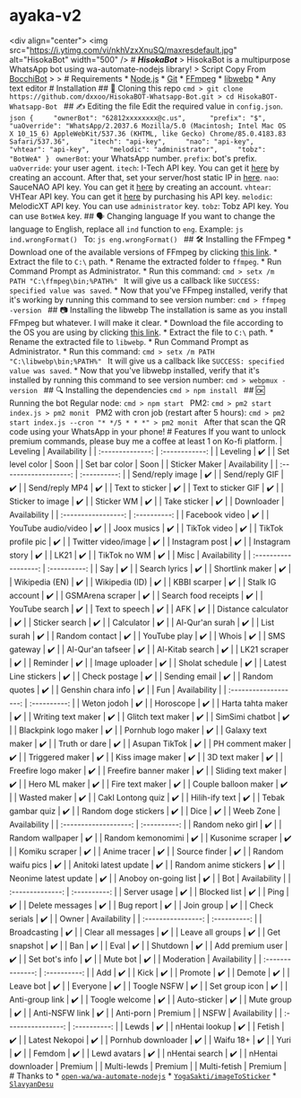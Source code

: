 # ayaka-v2
&lt;div align="center"> &lt;img src="https://i.ytimg.com/vi/nkhVzxXnuSQ/maxresdefault.jpg" alt="HisokaBot" width="500" />  # _**HisokaBot**_  > HisokaBot is a multipurpose WhatsApp bot using wa-automate-nodejs library! > Script Copy From [BocchiBot](https://github.com/SlavyanDesu/BocchiBot) > >  # Requirements * [Node.js](https://nodejs.org/en/) * [Git](https://git-scm.com/downloads) * [FFmpeg](https://www.gyan.dev/ffmpeg/builds/) * [libwebp](https://developers.google.com/speed/webp/download) * Any text editor  # Installation ## 📝 Cloning this repo ```cmd > git clone https://github.com/dxxoo/HisokaBOT-Whatsapp-Bot.git > cd HisokaBOT-Whatsapp-Bot ```  ## ✍️ Editing the file Edit the required value in `config.json`. ```json {     "ownerBot": "62812xxxxxxxx@c.us",      "prefix": "$",     "uaOverride": "WhatsApp/2.2037.6 Mozilla/5.0 (Macintosh; Intel Mac OS X 10_15_6) AppleWebKit/537.36 (KHTML, like Gecko) Chrome/85.0.4183.83 Safari/537.36",     "itech": "api-key",     "nao": "api-key",     "vhtear": "api-key",     "melodic": "administrator",     "tobz": "BotWeA" } ```  `ownerBot`: your WhatsApp number.   `prefix`: bot's prefix.   `uaOverride`: your user agent.   `itech`: I-Tech API key. You can get it [here](https://api.i-tech.id) by creating an account. After that, set your server/host static IP in [here](https://api.i-tech.id/settings/profile).   `nao`: SauceNAO API key. You can get it [here](https://saucenao.com/user.php) by creating an account.   `vhtear`: VHTear API key. You can get it [here](https://api.vhtear.com/) by purchasing his API key.   `melodic`: MelodicXT API key. You can use `administrator` key.    `tobz`: Tobz API key. You can use `BotWeA` key.     ## 🗣️ Changing language If you want to change the language to English, replace all `ind` function to `eng`.    Example: ```js ind.wrongFormat() ``` To: ```js eng.wrongFormat() ```  ## 🛠️ Installing the FFmpeg * Download one of the available versions of FFmpeg by clicking [this link](https://www.gyan.dev/ffmpeg/builds/). * Extract the file to `C:\` path. * Rename the extracted folder to `ffmpeg`. * Run Command Prompt as Administrator. * Run this command: ```cmd > setx /m PATH "C:\ffmpeg\bin;%PATH%" ``` It will give us a callback like `SUCCESS: specified value was saved`. * Now that you've FFmpeg installed, verify that it's working by running this command to see version number: ```cmd > ffmpeg -version ```  ## 📷 Installing the libwebp The installation is same as you install FFmpeg but whatever. I will make it clear. * Download the file according to the OS you are using by clicking [this link](https://developers.google.com/speed/webp/download). * Extract the file to `C:\` path. * Rename the extracted file to `libwebp`. * Run Command Prompt as Administrator. * Run this command: ```cmd > setx /m PATH "C:\libwebp\bin;%PATH%" ``` It will give us a callback like `SUCCESS: specified value was saved`. * Now that you've libwebp installed, verify that it's installed by running this command to see version number: ```cmd > webpmux -version ```  ## 🔍 Installing the dependencies ```cmd > npm install ```  ## 🆗 Running the bot Regular node: ```cmd > npm start ```  PM2: ```cmd > pm2 start index.js > pm2 monit ```  PM2 with cron job (restart after 5 hours): ```cmd > pm2 start index.js --cron "* */5 * * *" > pm2 monit ```  After that scan the QR code using your WhatsApp in your phone!  # Features If you want to unlock premium commands, please buy me a coffee at least 1 on Ko-fi platform.  |     Leveling     |  Availability  | | :--------------: | :------------: | | Leveling         |       ✔️       | | Set level color  |      Soon      | | Set bar color    |      Soon      |  |     Sticker Maker     | Availability | | :-------------------: | :----------: | | Send/reply image      |      ✔️      | | Send/reply GIF        |      ✔️      | | Send/reply MP4        |      ✔️      | | Text to sticker       |      ✔️      | | Text to sticker GIF   |      ✔️      | | Sticker to image      |      ✔️      | | Sticker WM            |      ✔️      | | Take sticker          |      ✔️      |  |      Downloader     | Availability | | :-----------------: | :----------: | | Facebook video      |      ✔️      | | YouTube audio/video |      ✔️      | | Joox musics         |      ✔️      | | TikTok video        |      ✔️      | | TikTok profile pic  |      ✔️      | | Twitter video/image |      ✔️      | | Instagram post      |      ✔️      | | Instagram story     |      ✔️      | | LK21                |      ✔️      | | TikTok no WM        |      ✔️      |  |         Misc         | Availability | | :------------------: | :----------: | | Say                  |      ✔️      | | Search lyrics        |      ✔️      | | Shortlink maker      |      ✔️      | | Wikipedia (EN)       |      ✔️      | | Wikipedia (ID)       |      ✔️      | | KBBI scarper         |      ✔️      | | Stalk IG account     |      ✔️      | | GSMArena scraper     |      ✔️      | | Search food receipts |      ✔️      | | YouTube search       |      ✔️      | | Text to speech       |      ✔️      | | AFK                  |      ✔️      | | Distance calculator  |      ✔️      | | Sticker search       |      ✔️      | | Calculator           |      ✔️      | | Al-Qur'an surah      |      ✔️      | | List surah           |      ✔️      | | Random contact       |      ✔️      | | YouTube play         |      ✔️      | | Whois                |      ✔️      | | SMS gateway          |      ✔️      | | Al-Qur'an tafseer    |      ✔️      | | Al-Kitab search      |      ✔️      | | LK21 scraper         |      ✔️      | | Reminder             |      ✔️      | | Image uploader       |      ✔️      | | Sholat schedule      |      ✔️      | | Latest Line stickers |      ✔️      | | Check postage        |      ✔️      | | Sending email        |      ✔️      | | Random quotes        |      ✔️      | | Genshin chara info   |      ✔️      |  |          Fun          | Availability | | :-------------------: | :----------: | | Weton jodoh           |      ✔️      | | Horoscope             |      ✔️      | | Harta tahta maker     |      ✔️      | | Writing text maker    |      ✔️      | | Glitch text maker     |      ✔️      | | SimSimi chatbot       |      ✔️      | | Blackpink logo maker  |      ✔️      | | Pornhub logo maker    |      ✔️      | | Galaxy text maker     |      ✔️      | | Truth or dare         |      ✔️      | | Asupan TikTok         |      ✔️      | | PH comment maker      |      ✔️      | | Triggered maker       |      ✔️      | | Kiss image maker      |      ✔️      | | 3D text maker         |      ✔️      | | Freefire logo maker   |      ✔️      | | Freefire banner maker |      ✔️      | | Sliding text maker    |      ✔️      | | Hero ML maker         |      ✔️      | | Fire text maker       |      ✔️      | | Couple balloon maker  |      ✔️      | | Wasted maker          |      ✔️      | | Cakl Lontong quiz     |      ✔️      | | Hilih-ify text        |      ✔️      | | Tebak gambar quiz     |      ✔️      | | Random doge stickers  |      ✔️      | | Dice                  |      ✔️      |  |       Weeb Zone       | Availability | | :-------------------: | :----------: | | Random neko girl      |      ✔️      | | Random wallpaper      |      ✔️      | | Random kemonomimi     |      ✔️      | | Kusonime scraper      |      ✔️      | | Komiku scraper        |      ✔️      | | Anime tracer          |      ✔️      | | Source finder         |      ✔️      | | Random waifu pics     |      ✔️      | | Anitoki latest update |      ✔️      | | Random anime stickers |      ✔️      | | Neonime latest update |      ✔️      | | Anoboy on-going list  |      ✔️      |  |        Bot       | Availability | | :--------------: | :----------: | | Server usage     |      ✔️      | | Blocked list     |      ✔️      | | Ping             |      ✔️      | | Delete messages  |      ✔️      | | Bug report       |      ✔️      | | Join group       |      ✔️      | | Check serials    |      ✔️      |  |        Owner       | Availability | | :----------------: | :----------: | | Broadcasting       |      ✔️      | | Clear all messages |      ✔️      | | Leave all groups   |      ✔️      | | Get snapshot       |      ✔️      | | Ban                |      ✔️      | | Eval               |      ✔️      | | Shutdown           |      ✔️      | | Add premium user   |      ✔️      | | Set bot's info     |      ✔️      | | Mute bot           |      ✔️      |  |    Moderation    | Availability | | :--------------: | :----------: | | Add              |      ✔️      | | Kick             |      ✔️      | | Promote          |      ✔️      | | Demote           |      ✔️      | | Leave bot        |      ✔️      | | Everyone         |      ✔️      | | Toogle NSFW      |      ✔️      | | Set group icon   |      ✔️      | | Anti-group link  |      ✔️      | | Toogle welcome   |      ✔️      | | Auto-sticker     |      ✔️      | | Mute group       |      ✔️      | | Anti-NSFW link   |      ✔️      | | Anti-porn        |    Premium   |  |        NSFW        | Availability | | :----------------: | :----------: | | Lewds              |      ✔️      | | nHentai lookup     |      ✔️      | | Fetish             |      ✔️      | | Latest Nekopoi     |      ✔️      | | Pornhub downloader |      ✔️      | | Waifu 18+          |      ✔️      | | Yuri               |      ✔️      | | Femdom             |      ✔️      | | Lewd avatars       |      ✔️      | | nHentai search     |      ✔️      | | nHentai downloader |    Premium   | | Multi-lewds        |    Premium   | | Multi-fetish       |    Premium   |  # Thanks to * [`open-wa/wa-automate-nodejs`](https://github.com/open-wa/wa-automate-nodejs) * [`YogaSakti/imageToSticker`](https://github.com/YogaSakti/imageToSticker) * [`SlavyanDesu`](https://github.com/SlavyanDesu)
